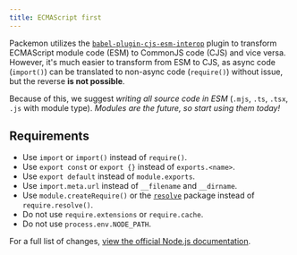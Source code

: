 ```yaml
---
title: ECMAScript first
---
```


Packemon utilizes the
[`babel-plugin-cjs-esm-interop`](https://npmjs.com/package/babel-plugin-cjs-esm-interop) plugin to
transform ECMAScript module code (ESM) to CommonJS code (CJS) and vice versa. However, it's much
easier to transform from ESM to CJS, as async code (`import()`) can be translated to non-async code
(`require()`) without issue, but the reverse **is not possible**.

Because of this, we suggest _writing all source code in ESM_ (`.mjs`, `.ts`, `.tsx`, `.js` with
module type). _Modules are the future, so start using them today!_

## Requirements

- Use `import` or `import()` instead of `require()`.
- Use `export const` or `export {}` instead of `exports.<name>`.
- Use `export default` instead of `module.exports`.
- Use `import.meta.url` instead of `__filename` and `__dirname`.
- Use `module.createRequire()` or the [`resolve`](https://www.npmjs.com/package/resolve) package
  instead of `require.resolve()`.
- Do not use `require.extensions` or `require.cache`.
- Do not use `process.env.NODE_PATH`.

For a full list of changes,
[view the official Node.js documentation](https://nodejs.org/api/esm.html#esm_interoperability_with_commonjs).
